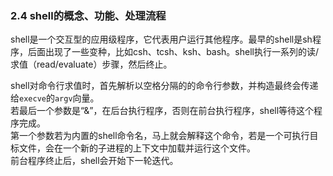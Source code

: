### 2.4 shell的概念、功能、处理流程

shell是一个交互型的应用级程序，它代表用户运行其他程序。最早的shell是sh程序，后面出现了一些变种，比如csh、tcsh、ksh、bash。shell执行一系列的读/求值（read/evaluate）步骤，然后终止。

shell对命令行求值时，首先解析以空格分隔的的命令行参数，并构造最终会传递给`execve`的`argv`向量。  
若最后一个参数是“&”，在后台执行程序，否则在前台执行程序，shell等待这个程序完成。  
第一个参数若为内置的shell命令名，马上就会解释这个命令，若是一个可执行目标文件，会在一个新的子进程的上下文中加载并运行这个文件。  
前台程序终止后，shell会开始下一轮迭代。  


